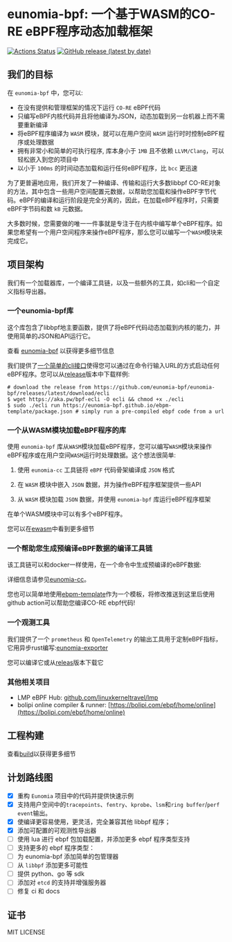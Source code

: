 # eunomia-bpf: 一个基于WASM的CO-RE eBPF程序动态加载框架

[![Actions Status](https://github.com/eunomia-bpf/eunomia-bpf/workflows/Ubuntu/badge.svg)](https://github.com/eunomia-bpf/eunomia-bpf/actions)
[![GitHub release (latest by date)](https://img.shields.io/github/v/release/eunomia-bpf/eunomia-bpf)](https://github.com/eunomia-bpf/eunomia-bpf/releases)
<!-- [![codecov](https://codecov.io/gh/eunomia-bpf/eunomia-bpf/branch/master/graph/badge.svg)](https://codecov.io/gh/filipdutescu/modern-cpp-template) -->

## 我们的目标

在 `eunomia-bpf` 中，您可以:

- 在没有提供和管理框架的情况下运行 `CO-RE` eBPF代码
- 只编写eBPF内核代码并且将他编译为JSON，动态加载到另一台机器上而不需要重新编译
- 将eBPF程序编译为 `WASM` 模块，就可以在用户空间 `WASM` 运行时时控制eBPF程序或处理数据
- 拥有非常小和简单的可执行程序, 库本身小于 `1MB` 且不依赖 `LLVM/Clang`，可以轻松嵌入到您的项目中
- 以小于 `100ms` 的时间动态加载和运行任何eBPF程序，比 `bcc` 更迅速

为了更普遍地应用，我们开发了一种编译、传输和运行大多数libbpf CO-RE对象的方法，其中包含一些用户空间配置元数据，以帮助您加载和操作eBPF字节代码。eBPF的编译和运行阶段是完全分离的，因此，在加载eBPF程序时，只需要eBPF字节码和数 `kB` 元数据。

大多数时候，您需要做的唯一一件事就是专注于在内核中编写单个eBPF程序。如果您希望有一个用户空间程序来操作eBPF程序，那么您可以编写一个`WASM`模块来完成它。

## 项目架构
我们有一个加载器库，一个编译工具链，以及一些额外的工具，如cli和一个自定义指标导出器。

### 一个eunomia-bpf库
这个库包含了libbpf地主要函数，提供了将eBPF代码动态加载到内核的能力，并使用简单的JSON和API运行它。

查看 [eunomia-bpf](https://github.com/eunomia-bpf/eunomia-bpf/tree/master/ecli) 以获得更多细节信息

我们提供了[一个简单的cli接口](https://github.com/eunomia-bpf/eunomia-bpf/blob/master/ecli)使得您可以通过在命令行输入URL的方式启动任何eBPF程序。您可以从[release](https://github.com/eunomia-bpf/eunomia-bpf/releases/)版本中下载样例:
```
# download the release from https://github.com/eunomia-bpf/eunomia-bpf/releases/latest/download/ecli
$ wget https://aka.pw/bpf-ecli -O ecli && chmod +x ./ecli
$ sudo ./ecli run https://eunomia-bpf.github.io/ebpm-template/package.json # simply run a pre-compiled ebpf code from a url
```

### 一个从WASM模块加载eBPF程序的库
使用 `eunomia-bpf` 库从`WASM`模块加载eBPF程序，您可以编写`WASM`模块来操作eBPF程序或在用户空间`WASM`运行时处理数据。这个想法很简单:

1. 使用 `eunomia-cc` 工具链将 `eBPF` 代码骨架编译成 `JSON` 格式

2. 在 `WASM` 模块中嵌入 `JSON` 数据，并为操作eBPF程序框架提供一些API

3. 从 `WASM` 模块加载 `JSON` 数据，并使用 `eunomia-bpf` 库运行eBPF程序框架

在单个WASM模块中可以有多个eBPF程序。

您可以在[ewasm](https://github.com/eunomia-bpf/eunomia-bpf/blob/master/ewasm)中看到更多细节

### 一个帮助您生成预编译eBPF数据的编译工具链
该工具链可以和docker一样使用，在一个命令中生成预编译的eBPF数据:

详细信息请参见[eunomia-cc](https://github.com/eunomia-bpf/eunomia-cc)。

您也可以简单地使用[ebpm-template](https://github.com/eunomia-bpf/ebpm-template)作为一个模板，将修改推送到这里后使用github action可以帮助您编译CO-RE ebpf代码!


### 一个观测工具
我们提供了一个 `prometheus` 和 `OpenTelemetry` 的输出工具用于定制eBPF指标，它用异步rust编写:[eunomia-exporter](https://github.com/eunomia-bpf/eunomia-bpf/blob/master/eunomia-exporter)

您可以编译它或从[releas](https://github.com/eunomia-bpf/eunomia-bpf/releases/)版本下载它

### 其他相关项目
- LMP eBPF Hub: [github.com/linuxkerneltravel/lmp](github.com/linuxkerneltravel/lmp)
- bolipi online compiler & runner: [https://bolipi.com/ebpf/home/online](https://bolipi.com/ebpf/home/online)

## 工程构建

查看[build](https://github.com/eunomia-bpf/eunomia-bpf/blob/master/documents/build.md)以获得更多细节

## 计划路线图

- [X] 重构 `Eunomia` 项目中的代码并提供快速示例
- [X] 支持用户空间中的`tracepoints`、`fentry`、`kprobe`、`lsm`和`ring buffer`/`perf event`输出。
- [X] 使编译更容易使用，更灵活，完全兼容其他 libbpf 程序；
- [X] 添加可配置的可观测性导出器
- [ ] 使用 lua 进行 ebpf 包加载配置，并添加更多 ebpf 程序类型支持
- [ ] 支持更多的 ebpf 程序类型：
- [ ] 为 eunomia-bpf 添加简单的包管理器
- [ ] 从 `libbpf` 添加更多可能性
- [ ] 提供 python、go 等 sdk
- [ ] 添加对 `etcd` 的支持并增强服务器
- [ ] 修复 ci 和 docs

## 证书

MIT LICENSE


